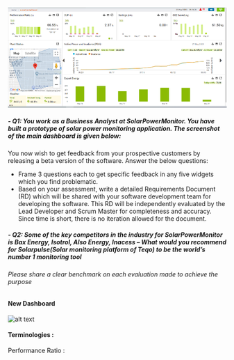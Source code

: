 

![alt text](https://github.com/sir-ad/casestudy/blob/master/Dashboard%20Shots/solarpoer%20dash.png)

##### - Q1: You work as a Business Analyst at SolarPowerMonitor. You have built a prototype of solar power monitoring application. The screenshot of the main dashboard is given below:
 
You now wish to get feedback from your prospective customers by releasing a beta version of the software. Answer the below questions:

-	Frame 3 questions each to get specific feedback in any five widgets which you find problematic.
-	Based on your assessment, write a detailed Requirements Document (RD) which will be shared with your software development team for developing the software. This RD will be independently evaluated by the Lead Developer and Scrum Master for completeness and accuracy. Since time is short, there is no iteration allowed for the document.


##### - Q2: Some of the key competitors in the industry for SolarPowerMonitor is Bax Energy, Isotrol, Also Energy, Inacess – What would you recommend for Solarpulse(Solar monitoring platform of Teqo) to be the world’s number 1 monitoring tool

###### Please share a clear benchmark on each evaluation made to achieve the purpose

#### New Dashboard

![alt text](https://www.mahindrateqo.com/wp-content/uploads/2019/03/splaplus-display.png)



#### Terminologies :

Performance Ratio :
